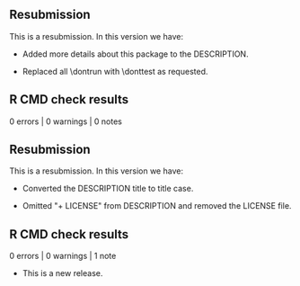 ## Resubmission

This is a resubmission. In this version we have:

* Added more details about this package to the DESCRIPTION.

* Replaced all \dontrun with \donttest as requested.

## R CMD check results

0 errors | 0 warnings | 0 notes



## Resubmission

This is a resubmission. In this version we have:

* Converted the DESCRIPTION title to title case.

* Omitted "+ LICENSE" from DESCRIPTION and removed the LICENSE file.

## R CMD check results

0 errors | 0 warnings | 1 note

* This is a new release.

